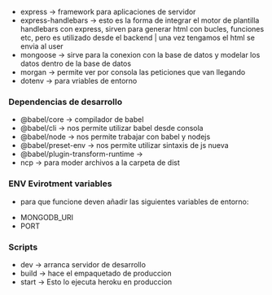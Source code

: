 - express -> framework para aplicaciones de servidor
- express-handlebars -> esto es la forma de integrar el motor de plantilla handlebars con express, sirven para generar html con bucles, funciones etc, pero es utilizado desde el backend | una vez tengamos el html se envia al user
- mongoose -> sirve para la conexion con la base de datos y modelar los datos dentro de la base de datos
- morgan -> permite ver por consola las peticiones que van llegando
- dotenv -> para vriables de entorno

### Dependencias de desarrollo
- @babel/core -> compilador de babel
- @babel/cli -> nos permite utilizar babel desde consola
- @babel/node -> nos permite trabajar con babel y nodejs
- @babel/preset-env -> nos permite utilizar sintaxis de js nueva
- @babel/plugin-transform-runtime ->
- ncp -> para moder archivos a la carpeta de dist

### ENV Evirotment variables
- para que funcione deven añadir las siguientes variables de entorno:
 * MONGODB_URI
 * PORT

### Scripts
- dev -> arranca servidor de desarrollo
- build -> hace el empaquetado de produccion
- start -> Esto lo ejecuta heroku en produccion


